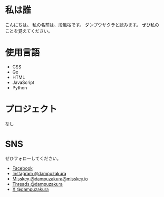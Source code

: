 # 私は誰
こんにちは。
私の名前は、段風桜です。
ダンプウザクラと読みます。
ぜひ私のことを覚えてください。

# 使用言語
- CSS
- Go
- HTML
- JavaScript
- Python

# プロジェクト
なし

# SNS
ぜひフォローしてください。
- [Facebook](https://www.facebook.com/profile.php?id=61558987980209)
- [Instagram @dampuzakura](https://instagram.com/dampuzakura)
- [Misskey @dampuzakura@misskey.io](https://misskey.io/@dampuzakura)
- [Threads @dampuzakura](https://threads.net/dampuzakura)
- [X @dampuzakura](https://x.com/dampuzakura)